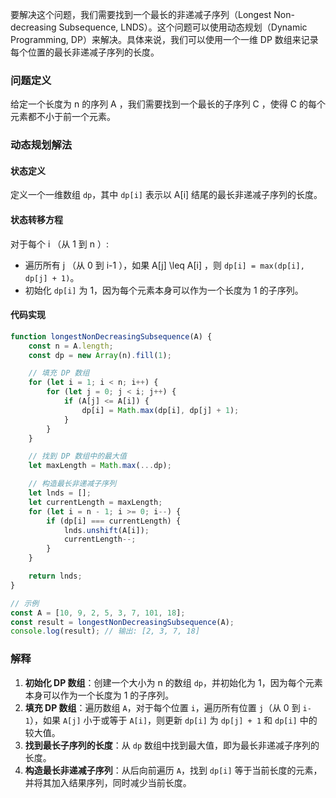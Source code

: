 要解决这个问题，我们需要找到一个最长的非递减子序列（Longest Non-decreasing Subsequence, LNDS）。这个问题可以使用动态规划（Dynamic Programming, DP）来解决。具体来说，我们可以使用一个一维 DP 数组来记录每个位置的最长非递减子序列的长度。

### 问题定义

给定一个长度为 n  的序列 A ，我们需要找到一个最长的子序列 C ，使得 C  的每个元素都不小于前一个元素。

### 动态规划解法

#### 状态定义

定义一个一维数组 `dp`，其中 `dp[i]` 表示以 A[i]  结尾的最长非递减子序列的长度。

#### 状态转移方程

对于每个 i （从 1 到 n ）:

- 遍历所有 j （从 0 到 i-1 ），如果 A[j] \leq A[i] ，则 `dp[i] = max(dp[i], dp[j] + 1)`。
- 初始化 `dp[i]` 为 1，因为每个元素本身可以作为一个长度为 1 的子序列。

#### 代码实现

```javascript
function longestNonDecreasingSubsequence(A) {
    const n = A.length;
    const dp = new Array(n).fill(1);

    // 填充 DP 数组
    for (let i = 1; i < n; i++) {
        for (let j = 0; j < i; j++) {
            if (A[j] <= A[i]) {
                dp[i] = Math.max(dp[i], dp[j] + 1);
            }
        }
    }

    // 找到 DP 数组中的最大值
    let maxLength = Math.max(...dp);

    // 构造最长非递减子序列
    let lnds = [];
    let currentLength = maxLength;
    for (let i = n - 1; i >= 0; i--) {
        if (dp[i] === currentLength) {
            lnds.unshift(A[i]);
            currentLength--;
        }
    }

    return lnds;
}

// 示例
const A = [10, 9, 2, 5, 3, 7, 101, 18];
const result = longestNonDecreasingSubsequence(A);
console.log(result); // 输出: [2, 3, 7, 18]
```

### 解释

1. **初始化 DP 数组**：创建一个大小为 n  的数组 `dp`，并初始化为 1，因为每个元素本身可以作为一个长度为 1 的子序列。
2. **填充 DP 数组**：遍历数组 `A`，对于每个位置 `i`，遍历所有位置 `j`（从 0 到 `i-1`），如果 `A[j]` 小于或等于 `A[i]`，则更新 `dp[i]` 为 `dp[j] + 1` 和 `dp[i]` 中的较大值。
3. **找到最长子序列的长度**：从 `dp` 数组中找到最大值，即为最长非递减子序列的长度。
4. **构造最长非递减子序列**：从后向前遍历 `A`，找到 `dp[i]` 等于当前长度的元素，并将其加入结果序列，同时减少当前长度。
